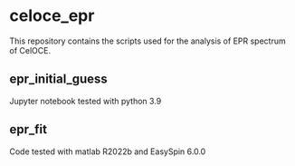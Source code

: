 # celoce_epr

This repository contains the scripts used for the analysis of EPR spectrum of CelOCE.

## epr_initial_guess 
Jupyter notebook tested with python 3.9 

## epr_fit 
Code tested with matlab R2022b and EasySpin 6.0.0
